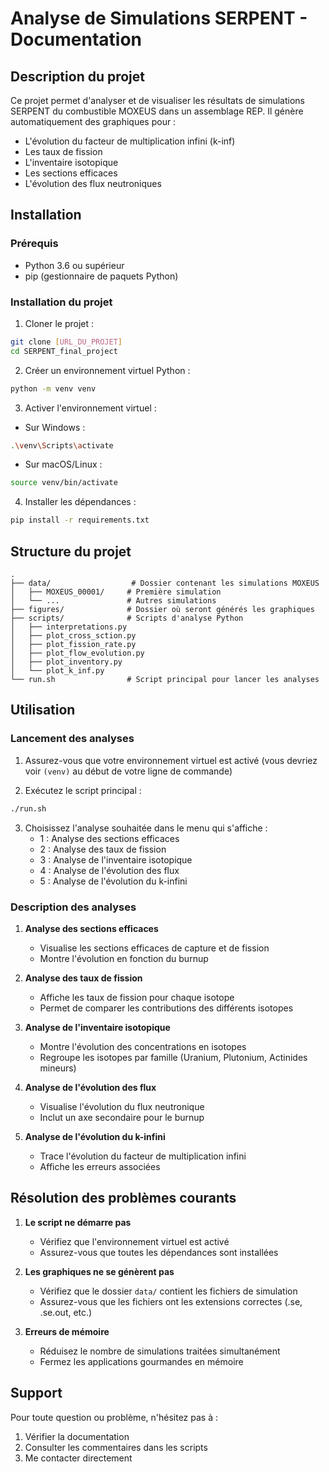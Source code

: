 # Analyse de Simulations SERPENT - Documentation

## Description du projet

Ce projet permet d'analyser et de visualiser les résultats de simulations SERPENT du combustible MOXEUS dans un assemblage REP. Il génère automatiquement des graphiques pour :
- L'évolution du facteur de multiplication infini (k-inf)
- Les taux de fission
- L'inventaire isotopique
- Les sections efficaces
- L'évolution des flux neutroniques

## Installation

### Prérequis
- Python 3.6 ou supérieur
- pip (gestionnaire de paquets Python)

### Installation du projet

1. Cloner le projet :
```bash
git clone [URL_DU_PROJET]
cd SERPENT_final_project
```

2. Créer un environnement virtuel Python :
```bash
python -m venv venv
```

3. Activer l'environnement virtuel :
- Sur Windows :
```bash
.\venv\Scripts\activate
```
- Sur macOS/Linux :
```bash
source venv/bin/activate
```

4. Installer les dépendances :
```bash
pip install -r requirements.txt
```

## Structure du projet

```
.
├── data/                  # Dossier contenant les simulations MOXEUS
│   ├── MOXEUS_00001/     # Première simulation
│   └── ...               # Autres simulations
├── figures/              # Dossier où seront générés les graphiques
├── scripts/              # Scripts d'analyse Python
│   ├── interpretations.py
│   ├── plot_cross_sction.py
│   ├── plot_fission_rate.py
│   ├── plot_flow_evolution.py
│   ├── plot_inventory.py
│   └── plot_k_inf.py
└── run.sh                # Script principal pour lancer les analyses
```

## Utilisation

### Lancement des analyses

1. Assurez-vous que votre environnement virtuel est activé (vous devriez voir `(venv)` au début de votre ligne de commande)

2. Exécutez le script principal :
```bash
./run.sh
```

3. Choisissez l'analyse souhaitée dans le menu qui s'affiche :
   - 1 : Analyse des sections efficaces
   - 2 : Analyse des taux de fission
   - 3 : Analyse de l'inventaire isotopique
   - 4 : Analyse de l'évolution des flux
   - 5 : Analyse de l'évolution du k-infini

### Description des analyses

1. **Analyse des sections efficaces**
   - Visualise les sections efficaces de capture et de fission
   - Montre l'évolution en fonction du burnup

2. **Analyse des taux de fission**
   - Affiche les taux de fission pour chaque isotope
   - Permet de comparer les contributions des différents isotopes

3. **Analyse de l'inventaire isotopique**
   - Montre l'évolution des concentrations en isotopes
   - Regroupe les isotopes par famille (Uranium, Plutonium, Actinides mineurs)

4. **Analyse de l'évolution des flux**
   - Visualise l'évolution du flux neutronique
   - Inclut un axe secondaire pour le burnup

5. **Analyse de l'évolution du k-infini**
   - Trace l'évolution du facteur de multiplication infini
   - Affiche les erreurs associées

## Résolution des problèmes courants

1. **Le script ne démarre pas**
   - Vérifiez que l'environnement virtuel est activé
   - Assurez-vous que toutes les dépendances sont installées

2. **Les graphiques ne se génèrent pas**
   - Vérifiez que le dossier `data/` contient les fichiers de simulation
   - Assurez-vous que les fichiers ont les extensions correctes (.se, .se.out, etc.)

3. **Erreurs de mémoire**
   - Réduisez le nombre de simulations traitées simultanément
   - Fermez les applications gourmandes en mémoire

## Support

Pour toute question ou problème, n'hésitez pas à :
1. Vérifier la documentation
2. Consulter les commentaires dans les scripts
3. Me contacter directement